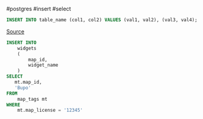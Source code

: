 #postgres #insert #select
```sql
INSERT INTO table_name (col1, col2) VALUES (val1, val2), (val3, val4);
```

[Source](https://stackoverflow.com/a/13016905)
```sql
INSERT INTO 
    widgets
    (
        map_id,
        widget_name
    )
SELECT 
   mt.map_id,
   'Bupo'
FROM
    map_tags mt
WHERE
    mt.map_license = '12345'
```